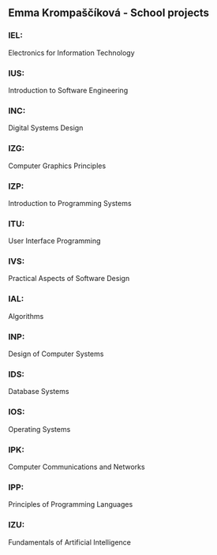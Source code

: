## Emma Krompaščíková - School projects

### IEL:
Electronics for Information Technology

### IUS:
Introduction to Software Engineering

### INC:
Digital Systems Design

### IZG:
Computer Graphics Principles

### IZP:
Introduction to Programming Systems

### ITU:
User Interface Programming

### IVS:
Practical Aspects of Software Design

### IAL:
Algorithms

### INP:
Design of Computer Systems

### IDS:
Database Systems

### IOS:
Operating Systems

### IPK:
Computer Communications and Networks

### IPP:
Principles of Programming Languages

### IZU:
Fundamentals of Artificial Intelligence
